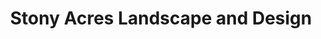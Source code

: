---
title: "Stony Acres Landscape and Design"
url: /benton/stony-acres-landscape-and-design/
shop: shop
---